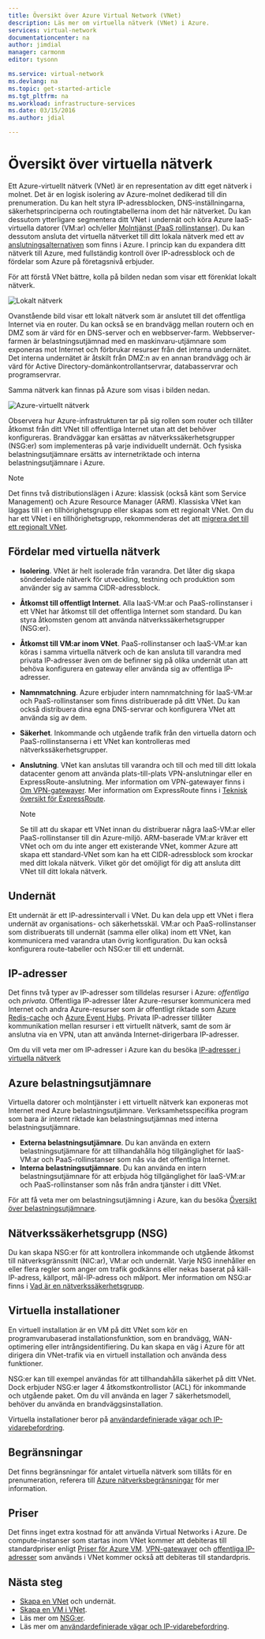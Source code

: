 ```yaml
---
title: Översikt över Azure Virtual Network (VNet)
description: Läs mer om virtuella nätverk (VNet) i Azure.
services: virtual-network
documentationcenter: na
author: jimdial
manager: carmonm
editor: tysonn

ms.service: virtual-network
ms.devlang: na
ms.topic: get-started-article
ms.tgt_pltfrm: na
ms.workload: infrastructure-services
ms.date: 03/15/2016
ms.author: jdial

---
```

# Översikt över virtuella nätverk
Ett Azure-virtuellt nätverk (VNet) är en representation av ditt eget nätverk i molnet.  Det är en logisk isolering av Azure-molnet dedikerad till din prenumeration. Du kan helt styra IP-adressblocken, DNS-inställningarna, säkerhetsprinciperna och routingtabellerna inom det här nätverket. Du kan dessutom ytterligare segmentera ditt VNet i undernät och köra Azure IaaS-virtuella datorer (VM:ar) och/eller [Molntjänst (PaaS rollinstanser)](../cloud-services/cloud-services-choose-me.md). Du kan dessutom ansluta det virtuella nätverket till ditt lokala nätverk med ett av [anslutningsalternativen](../vpn-gateway/vpn-gateway-about-vpngateways.md#site-to-site-and-multi-site) som finns i Azure. I princip kan du expandera ditt nätverk till Azure, med fullständig kontroll över IP-adressblock och de fördelar som Azure på företagsnivå erbjuder.

För att förstå VNet bättre, kolla på bilden nedan som visar ett förenklat lokalt nätverk.

![Lokalt nätverk](./media/virtual-networks-overview/figure01.png)

Ovanstående bild visar ett lokalt nätverk som är anslutet till det offentliga Internet via en router. Du kan också se en brandvägg mellan routern och en DMZ som är värd för en DNS-server och en webbserver-farm. Webbserver-farmen är belastningsutjämnad med en maskinvaru-utjämnare som exponeras mot Internet och förbrukar resurser från det interna undernätet. Det interna undernätet är åtskilt från DMZ:n av en annan brandvägg och är värd för Active Directory-domänkontrollantservrar, databasservrar och programservrar.

Samma nätverk kan finnas på Azure som visas i bilden nedan.

![Azure-virtuellt nätverk](./media/virtual-networks-overview/figure02.png)

Observera hur Azure-infrastrukturen tar på sig rollen som router och tillåter åtkomst från ditt VNet till offentliga Internet utan att det behöver konfigureras. Brandväggar kan ersättas av nätverkssäkerhetsgrupper (NSG:er) som implementeras på varje individuellt undernät. Och fysiska belastningsutjämnare ersätts av internetriktade och interna belastningsutjämnare i Azure.

> [!NOTE]
> Det finns två distributionslägen i Azure: klassisk (också känt som Service Management) och Azure Resource Manager (ARM). Klassiska VNet kan läggas till i en tillhörighetsgrupp eller skapas som ett regionalt VNet. Om du har ett VNet i en tillhörighetsgrupp, rekommenderas det att [migrera det till ett regionalt VNet](virtual-networks-migrate-to-regional-vnet.md).
> 
> 

## Fördelar med virtuella nätverk
* **Isolering**. VNet är helt isolerade från varandra. Det låter dig skapa sönderdelade nätverk för utveckling, testning och produktion som använder sig av samma CIDR-adressblock.
* **Åtkomst till offentligt Internet**. Alla IaaS-VM:ar och PaaS-rollinstanser i ett VNet har åtkomst till det offentliga Internet som standard. Du kan styra åtkomsten genom att använda nätverkssäkerhetsgrupper (NSG:er).
* **Åtkomst till VM:ar inom VNet**. PaaS-rollinstanser och IaaS-VM:ar kan köras i samma virtuella nätverk och de kan ansluta till varandra med privata IP-adresser även om de befinner sig på olika undernät utan att behöva konfigurera en gateway eller använda sig av offentliga IP-adresser.
* **Namnmatchning**. Azure erbjuder intern namnmatchning för IaaS-VM:ar och PaaS-rollinstanser som finns distribuerade på ditt VNet. Du kan också distribuera dina egna DNS-servrar och konfigurera VNet att använda sig av dem.
* **Säkerhet**. Inkommande och utgående trafik från den virtuella datorn och PaaS-rollinstanserna i ett VNet kan kontrolleras med nätverkssäkerhetsgrupper.
* **Anslutning**. VNet kan anslutas till varandra och till och med till ditt lokala datacenter genom att använda plats-till-plats VPN-anslutningar eller en ExpressRoute-anslutning. Mer information om VPN-gatewayer finns i [Om VPN-gatewayer](../vpn-gateway/vpn-gateway-about-vpngateways.md). Mer information om ExpressRoute finns i [Teknisk översikt för ExpressRoute](../expressroute/expressroute-introduction.md).
  
  > [!NOTE]
  > Se till att du skapar ett VNet innan du distribuerar några IaaS-VM:ar eller PaaS-rollinstanser till din Azure-miljö. ARM-baserade VM:ar kräver ett VNet och om du inte anger ett existerande VNet, kommer Azure att skapa ett standard-VNet som kan ha ett CIDR-adressblock som krockar med ditt lokala nätverk. Vilket gör det omöjligt för dig att ansluta ditt VNet till ditt lokala nätverk.
  > 
  > 

## Undernät
Ett undernät är ett IP-adressintervall i VNet. Du kan dela upp ett VNet i flera undernät av organisations- och säkerhetsskäl. VM:ar och PaaS-rollinstanser som distribuerats till undernät (samma eller olika) inom ett VNet, kan kommunicera med varandra utan övrig konfiguration. Du kan också konfigurera route-tabeller och NSG:er till ett undernät.

## IP-adresser
Det finns två typer av IP-adresser som tilldelas resurser i Azure: *offentliga* och *privata*. Offentliga IP-adresser låter Azure-resurser kommunicera med Internet och andra Azure-resurser som är offentligt riktade som [Azure Redis-cache](https://azure.microsoft.com/services/cache/) och [Azure Event Hubs](https://azure.microsoft.com/documentation/services/event-hubs/). Privata IP-adresser tillåter kommunikation mellan resurser i ett virtuellt nätverk, samt de som är anslutna via en VPN, utan att använda Internet-dirigerbara IP-adresser.

Om du vill veta mer om IP-adresser i Azure kan du besöka [IP-adresser i virtuella nätverk](virtual-network-ip-addresses-overview-arm.md)

## Azure belastningsutjämnare
Virtuella datorer och molntjänster i ett virtuellt nätverk kan exponeras mot Internet med Azure belastningsutjämnare. Verksamhetsspecifika program som bara är internt riktade kan belastningsutjämnas med interna belastningsutjämnare.

* **Externa belastningsutjämnare**. Du kan använda en extern belastningsutjämnare för att tillhandahålla hög tillgänglighet för IaaS-VM:ar och PaaS-rollinstanser som nås via det offentliga Internet.
* **Interna belastningsutjämnare**. Du kan använda en intern belastningsutjämnare för att erbjuda hög tillgänglighet för IaaS-VM:ar och PaaS-rollinstanser som nås från andra tjänster i ditt VNet.

För att få veta mer om belastningsutjämning i Azure, kan du besöka [Översikt över belastningsutjämnare](../load-balancer/load-balancer-overview.md).

## Nätverkssäkerhetsgrupp (NSG)
Du kan skapa NSG:er för att kontrollera inkommande och utgående åtkomst till nätverksgränssnitt (NIC:ar), VM:ar och undernät. Varje NSG innehåller en eller flera regler som anger om trafik godkänns eller nekas baserat på käll-IP-adress, källport, mål-IP-adress och målport. Mer information om NSG:ar finns i [Vad är en nätverkssäkerhetsgrupp](virtual-networks-nsg.md).

## Virtuella installationer
En virtuell installation är en VM på ditt VNet som kör en programvarubaserad installationsfunktion, som en brandvägg, WAN-optimering eller intrångsidentifiering. Du kan skapa en väg i Azure för att dirigera din VNet-trafik via en virtuell installation och använda dess funktioner.

NSG:er kan till exempel användas för att tillhandahålla säkerhet på ditt VNet. Dock erbjuder NSG:er lager 4 åtkomstkontrollistor (ACL) för inkommande och utgående paket. Om du vill använda en lager 7 säkerhetsmodell, behöver du använda en brandväggsinstallation.

Virtuella installationer beror på [användardefinierade vägar och IP-vidarebefordring](virtual-networks-udr-overview.md).

## Begränsningar
Det finns begränsningar för antalet virtuella nätverk som tillåts för en prenumeration, referera till [Azure nätverksbegränsningar](../azure-subscription-service-limits.md#networking-limits) för mer information.

## Priser
Det finns inget extra kostnad för att använda Virtual Networks i Azure. De compute-instanser som startas inom VNet kommer att debiteras till standardpriser enligt [Priser för Azure VM](https://azure.microsoft.com/pricing/details/virtual-machines/). [VPN-gatewayer](https://azure.microsoft.com/pricing/details/vpn-gateway/) och [offentliga IP-adresser](https://azure.microsoft.com/pricing/details/ip-addresses/) som används i VNet kommer också att debiteras till standardpris.

## Nästa steg
* [Skapa en VNet](virtual-networks-create-vnet-arm-pportal.md) och undernät.
* [Skapa en VM i VNet](../virtual-machines/virtual-machines-windows-hero-tutorial.md).
* Läs mer om [NSG:er](virtual-networks-nsg.md).
* Läs mer om [användardefinierade vägar och IP-vidarebefordring](virtual-networks-udr-overview.md).

<!--HONumber=Oct16_HO1-->


